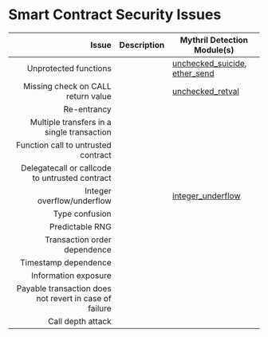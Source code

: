 # Smart Contract Security Issues

| Issue | Description | Mythril Detection Module(s) |
|------:|-------------|------------|
|Unprotected functions|         | [unchecked_suicide](mythril/analysis/modules/unchecked_suicide.py), [ether_send](mythril/analysis/modules/ether_send.py)          |
|Missing check on CALL return value|          | [unchecked_retval](mythril/analysis/modules/unchecked_retval.py)
|Re-entrancy|                        |           |
|Multiple transfers in a single transaction|             |           |           |
|Function call to untrusted contract|             |           |           |
|Delegatecall or callcode to untrusted contract|             |           |           |
|Integer overflow/underflow|                        | [integer_underflow](mythril/analysis/modules/integer_underflow.py)          |
|Type confusion|                        |           |
|Predictable RNG|                        |           |
|Transaction order dependence|             |           |           |
|Timestamp dependence|                        |           |
|Information exposure|                        |           |
|Payable transaction does not revert in case of failure | | |
|Call depth attack|                        |           |
